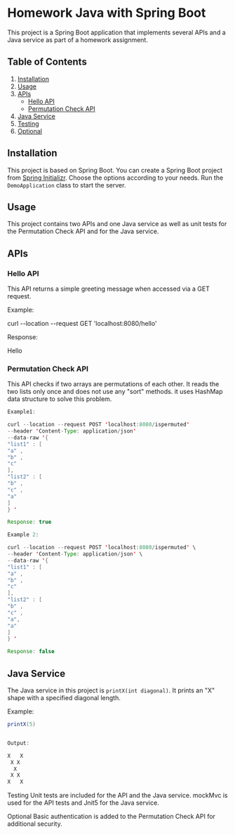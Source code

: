 # Homework Java with Spring Boot

This project is a Spring Boot application that implements several APIs and a Java service as part of a homework assignment.

## Table of Contents

1. [Installation](#installation)
2. [Usage](#usage)
3. [APIs](#apis)
   - [Hello API](#hello-api)
   - [Permutation Check API](#permutation-check-api)
4. [Java Service](#java-service)
5. [Testing](#testing)
6. [Optional](#optional)

## Installation

This project is based on Spring Boot. You can create a Spring Boot project from [Spring Initializr](https://start.spring.io/). Choose the options according to your needs. Run the `DemoApplication` class to start the server.

## Usage

This project contains two APIs and one Java service as well as unit tests for the Permutation Check API and for the Java service.

## APIs

### Hello API

This API returns a simple greeting message when accessed via a GET request.

Example:

curl --location --request GET 'localhost:8080/hello'

Response:

Hello

### Permutation Check API

This API checks if two arrays are permutations of each other. It reads the two lists only once and does not use any "sort" methods. it uses HashMap data structure to solve this problem.

```java
Example1:

curl --location --request POST 'localhost:8080/ispermuted'
--header 'Content-Type: application/json'
--data-raw '{
"list1" : [
"a" ,
"b" ,
"c"
],
"list2" : [
"b" ,
"c" ,
"a"
]
} '

Response: true

Example 2:

curl --location --request POST 'localhost:8080/ispermuted' \
--header 'Content-Type: application/json' \
--data-raw '{
"list1" : [
"a" ,
"b" ,
"c"
],
"list2" : [
"b" ,
"c" ,
"a",
"a"
]
} '

Response: false
```

## Java Service

The Java service in this project is `printX(int diagonal)`. It prints an "X" shape with a specified diagonal length.

Example:

```java
printX(5)


Output:

X   X
 X X
  X
 X X
X   X
```

Testing
Unit tests are included for the API and the Java service.
mockMvc is used for the API tests and Jnit5 for the Java service.

Optional
Basic authentication is added to the Permutation Check API for additional security.
